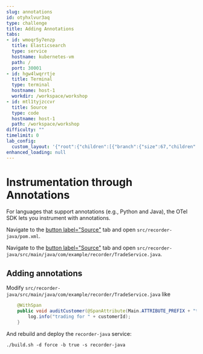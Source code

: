 ```yaml
---
slug: annotations
id: otyhxlvur3aq
type: challenge
title: Adding Annotations
tabs:
- id: wmoqr5y7enzp
  title: Elasticsearch
  type: service
  hostname: kubernetes-vm
  path: /
  port: 30001
- id: hgw4lwqrrtje
  title: Terminal
  type: terminal
  hostname: host-1
  workdir: /workspace/workshop
- id: mtl1tyjzccvr
  title: Source
  type: code
  hostname: host-1
  path: /workspace/workshop
difficulty: ""
timelimit: 0
lab_config:
  custom_layout: '{"root":{"children":[{"branch":{"size":67,"children":[{"leaf":{"tabs":["wmoqr5y7enzp","mtl1tyjzccvr"],"activeTabId":"wmoqr5y7enzp","size":82}},{"leaf":{"tabs":["hgw4lwqrrtje"],"activeTabId":"hgw4lwqrrtje","size":15}}]}},{"leaf":{"tabs":["assignment"],"activeTabId":"assignment","size":31}}],"orientation":"Horizontal"}}'
enhanced_loading: null
---
```

# Instrumentation through Annotations

For languages that support annotations (e.g., Python and Java), the OTel SDK lets you instrument with annotations.

Navigate to the [button label="Source"](tab-2) tab and open `src/recorder-java/pom.xml`.

Navigate to the [button label="Source"](tab-2) tab and open `src/recorder-java/src/main/java/com/example/recorder/TradeService.java`.

## Adding annotations

Modify `src/recorder-java/src/main/java/com/example/recorder/TradeService.java` like

```java
    @WithSpan
    public void auditCustomer(@SpanAttribute(Main.ATTRIBUTE_PREFIX + "trade") String customerId) {
        log.info("trading for " + customerId);
    }
```

And rebuild and deploy the `recorder-java` service:
```bash,run
./build.sh -d force -b true -s recorder-java
```